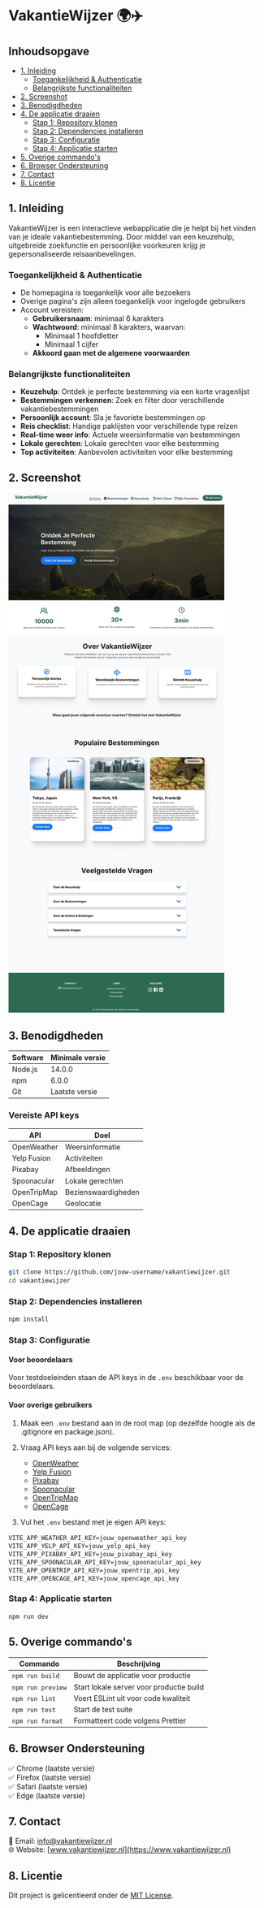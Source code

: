 # VakantieWijzer 🌍✈️

## Inhoudsopgave
- [1. Inleiding](#1-inleiding)
  - [Toegankelijkheid & Authenticatie](#toegankelijkheid--authenticatie)
  - [Belangrijkste functionaliteiten](#belangrijkste-functionaliteiten)
- [2. Screenshot](#2-screenshot)
- [3. Benodigdheden](#3-benodigdheden)
- [4. De applicatie draaien](#4-de-applicatie-draaien)
  - [Stap 1: Repository klonen](#stap-1-repository-klonen)
  - [Stap 2: Dependencies installeren](#stap-2-dependencies-installeren)
  - [Stap 3: Configuratie](#stap-3-configuratie)
  - [Stap 4: Applicatie starten](#stap-4-applicatie-starten)
- [5. Overige commando's](#5-overige-commandos)
- [6. Browser Ondersteuning](#6-browser-ondersteuning)
- [7. Contact](#7-contact)
- [8. Licentie](#8-licentie)

## 1. Inleiding
VakantieWijzer is een interactieve webapplicatie die je helpt bij het vinden van je ideale vakantiebestemming. Door middel van een keuzehulp, uitgebreide zoekfunctie en persoonlijke voorkeuren krijg je gepersonaliseerde reisaanbevelingen.

### Toegankelijkheid & Authenticatie
- De homepagina is toegankelijk voor alle bezoekers
- Overige pagina's zijn alleen toegankelijk voor ingelogde gebruikers
- Account vereisten:
  - **Gebruikersnaam**: minimaal 6 karakters
  - **Wachtwoord**: minimaal 8 karakters, waarvan:
    - Minimaal 1 hoofdletter
    - Minimaal 1 cijfer
  - **Akkoord gaan met de algemene voorwaarden**

### Belangrijkste functionaliteiten
- **Keuzehulp**: Ontdek je perfecte bestemming via een korte vragenlijst
- **Bestemmingen verkennen**: Zoek en filter door verschillende vakantiebestemmingen
- **Persoonlijk account**: Sla je favoriete bestemmingen op
- **Reis checklist**: Handige paklijsten voor verschillende type reizen
- **Real-time weer info**: Actuele weersinformatie van bestemmingen
- **Lokale gerechten**: Lokale gerechten voor elke bestemming
- **Top activiteiten**: Aanbevolen activiteiten voor elke bestemming

## 2. Screenshot
![VakantieWijzer Screenshot](./public/home-page-new.jpg)

## 3. Benodigdheden
| Software | Minimale versie |
|----------|-----------------|
| Node.js  | 14.0.0         |
| npm      | 6.0.0          |
| Git      | Laatste versie |

### Vereiste API keys
| API         | Doel                    |
|-------------|------------------------|
| OpenWeather | Weersinformatie       |
| Yelp Fusion | Activiteiten          |
| Pixabay     | Afbeeldingen          |
| Spoonacular | Lokale gerechten      |
| OpenTripMap | Bezienswaardigheden   |
| OpenCage    | Geolocatie            |

## 4. De applicatie draaien

### Stap 1: Repository klonen
```bash
git clone https://github.com/jouw-username/vakantiewijzer.git
cd vakantiewijzer
```

### Stap 2: Dependencies installeren
```bash
npm install
```

### Stap 3: Configuratie

#### Voor beoordelaars
Voor testdoeleinden staan de API keys in de `.env` beschikbaar voor de beoordelaars.

#### Voor overige gebruikers
1. Maak een `.env` bestand aan in de root map (op dezelfde hoogte als de .gitignore en package.json).
2. Vraag API keys aan bij de volgende services:
   - [OpenWeather](https://openweathermap.org/api)
   - [Yelp Fusion](https://www.yelp.com/developers)
   - [Pixabay](https://pixabay.com/api/docs/)
   - [Spoonacular](https://spoonacular.com/food-api)
   - [OpenTripMap](https://dev.opentripmap.org/product)
   - [OpenCage](https://opencagedata.com/api)

3. Vul het `.env` bestand met je eigen API keys:
```env
VITE_APP_WEATHER_API_KEY=jouw_openweather_api_key
VITE_APP_YELP_API_KEY=jouw_yelp_api_key
VITE_APP_PIXABAY_API_KEY=jouw_pixabay_api_key
VITE_APP_SPOONACULAR_API_KEY=jouw_spoonacular_api_key
VITE_APP_OPENTRIP_API_KEY=jouw_opentrip_api_key
VITE_APP_OPENCAGE_API_KEY=jouw_opencage_api_key
```

### Stap 4: Applicatie starten
```bash
npm run dev
```

## 5. Overige commando's
| Commando | Beschrijving |
|----------|-------------|
| `npm run build` | Bouwt de applicatie voor productie |
| `npm run preview` | Start lokale server voor productie build |
| `npm run lint` | Voert ESLint uit voor code kwaliteit |
| `npm run test` | Start de test suite |
| `npm run format` | Formatteert code volgens Prettier |

## 6. Browser Ondersteuning
✅ Chrome (laatste versie)  
✅ Firefox (laatste versie)  
✅ Safari (laatste versie)  
✅ Edge (laatste versie)

## 7. Contact
📧 Email: info@vakantiewijzer.nl  
🌐 Website: [www.vakantiewijzer.nl](https://www.vakantiewijzer.nl)

## 8. Licentie
Dit project is gelicentieerd onder de [MIT License](LICENSE).